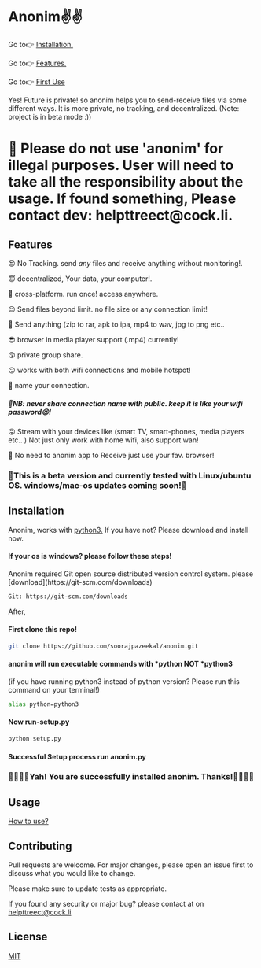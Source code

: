 # Anonim✌️✌️


Go to👉 [Installation.](https://github.com/soorajpazeekal/anonim/blob/master/README.md#installation)

Go to👉 [Features.](https://github.com/soorajpazeekal/anonim/blob/master/README.md#Features)

Go to👉 [First Use](https://github.com/soorajpazeekal/anonim/wiki/Wiki-First-use!)


Yes! Future is private! so anonim helps you to send-receive files via some different ways. It is more private, no tracking, and decentralized. (Note: project is in beta mode :))

<h1>  📌 Please do not use 'anonim' for illegal purposes. User will need to take all the responsibility about the usage. If found something, Please contact dev: helpttreect@cock.li. 
  
  

## Features 




😍 No Tracking. send *any* files and receive anything without monitoring!.



😇 decentralized, Your data, your computer!.



🤩 cross-platform. run once! access anywhere.



😉 Send files beyond limit. no file size or any connection limit!



🤗 Send anything (zip to rar, apk to ipa, mp4 to wav, jpg to png etc..



😎 browser in media player support (.mp4) currently! 



😚 private group share. 



😛 works with both wifi connections and mobile hotspot!



🤪 name your connection.  <h5>📍NB: never share connection name with public. keep it is like your wifi password😉!</h5>



😜 Stream with your devices like (smart TV, smart-phones, media players etc.. ) Not just only work with home wifi, also support wan!



🥳 No need to anonim app to Receive just use your fav. browser!




<h3> 🎈This is a beta version and currently tested with Linux/ubuntu OS. windows/mac-os updates coming soon!🎈 </h3>




## Installation

Anonim, works with [python3.](https://www.python.org/downloads/) If you have not? Please download and install now.

<h4> If your os is windows? please follow these steps! </h4>
Anonim required Git open source distributed version control system. please [download](https://git-scm.com/downloads)


```bash
Git: https://git-scm.com/downloads
```

After,

<h4> First clone this repo! </h4>

```bash
git clone https://github.com/soorajpazeekal/anonim.git
```
<h4> anonim will run executable commands with *python NOT *python3  </h4>
(if you have running python3 instead of python version? Please run this command on your terminal!)

```bash
alias python=python3
```

<h4> Now run-setup.py </h4>

```bash
python setup.py
```

<h4> Successful Setup process run anonim.py </h4>


<h3> 🤩🥳🥰😍Yah! You are successfully installed anonim. Thanks!🤩🥳🥰😍 </h3> 

## Usage

[How to use?](https://github.com/soorajpazeekal/anonim/wiki/Wiki-First-use!)

## Contributing
Pull requests are welcome. For major changes, please open an issue first to discuss what you would like to change.

Please make sure to update tests as appropriate.

If you found any security or major bug? please contact at on helpttreect@cock.li

## License
[MIT](https://choosealicense.com/licenses/mit/)
